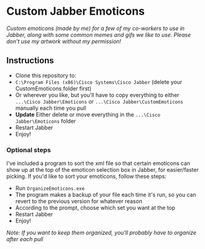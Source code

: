 # Custom Jabber Emoticons
_Custom emoticons (made by me) for a few of my co-workers to use in Jabber, along with some common memes and gifs we like to use. Please don't use my artwork without my permission!_
## Instructions
- Clone this repository to:
 - `C:\Program Files (x86)\Cisco Systems\Cisco Jabber` (delete your CustomEmoticons folder first)
 - Or wherever you like, but you'll have to copy everything to either `...\Cisco Jabber\Emoticons` or `...\Cisco Jabber\CustomEmoticons` manually each time you pull
- **Update** Either delete or move everything in the `...\Cisco Jabber\Emoticons` folder
- Restart Jabber
- Enjoy!

### Optional steps
I've included a program to sort the xml file so that certain emoticons can show up at the top of the emoticon selection box in Jabber, for easier/faster picking. If you'd like to sort your emoticons, follow these steps:
- Run `OrganizeEmoticons.exe`
 - The program makes a backup of your file each time it's run, so you can revert to the previous version for whatever reason
- According to the prompt, choose which set you want at the top
- Restart Jabber
- Enjoy!

_Note: If you want to keep them organized, you'll probably have to organize after each pull_
